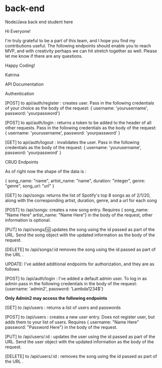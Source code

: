 # back-end
Node/Java back end student here

Hi Everyone!

I'm truly grateful to be a part of this team, and I hope you find my contributions useful. The following endpoints should enable you to reach MVP, and with creativity perhaps we can hit stretch together as well. 
Please let me know if there are any questions. 

Happy Coding!

Katrina



API Documentation


Authentication

[POST] to  api/auth/register : creates user. Pass in the following credentials of your choice as the body of the request: { username: 'yourusername', password: 'yourpassword'}

[POST]  to api/auth/login : returns a token to be added to the header of all other requests. Pass in the following credentials as the body of the request: { username: 'yourusername', password: 'yourpassword' }

[GET]  to api/auth/logout : invalidates the user. Pass in the following credentials as the body of the request: { username: 'yourusername', password: 'yourpassword' }






CRUD Endpoints


As of right now the shape of the data is :

{
    song_name: "name",
    artist_name: "name",
    duration: "integer",
    genre: "genre",
    song_url: "url"
}


[GET] to /api/songs: returns the list of Spotify's top 8 songs as of 2/1/20, along with the corresponding artist, duration, genre, and a url for each song

[POST] to /api/songs: creates a new song entry. Requires { song_name: "Name Here" artist_name: "Name Here"} in the body of the request, other information is optional.

[PUT] to /api/songs/:id: updates the song using the id passed as part of the URL. Send the song object with the updated information as the body of the request.

[DELETE] to /api/songs/:id removes the song using the id passed as part of the URL .

UPDATE: I've added additional endpoints for authorization, and they are as follows

[POST] to /api/auth/login : I've added a default admin user. To log in as admin pass in the following credentials in the body of the request: {username: 'admin2', password: 'Lambda1234$'}
 
 **Only Admin2 may access the following endpoints**
 
[GET] to /api/users  : returns a list of users and passwords

[POST] to /api/users  : creates a new user entry. Does not register user, but adds them to your list of users. Requires { username: "Name Here" password: "Password Here"} in the body of the request.

[PUT] to /api/users/:id  : updates the user using the id passed as part of the URL. Send the user object with the updated information as the body of the request.

[DELETE] to /api/users/:id  : removes the song using the id passed as part of the URL .
